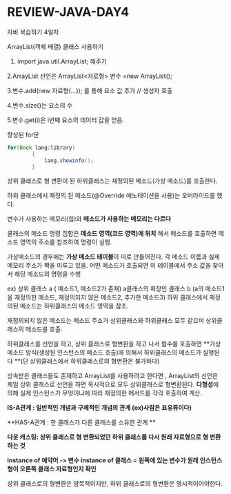 # REVIEW-JAVA-DAY4
자바 복습하기 4일차

ArrayList(객체 배열) 클래스 사용하기

1. import java.util.ArrayList; 해주기

2.ArrayList 선언은 ArrayList<자료형> 변수 =new ArrayList();

3.변수.add(new 자료형(...)); 를 통해 요소 값 추가 // 생성자 호출

4.변수.size()는 요소의 수

5.변수.get(i)은 i번째 요소의 데이터 값을 얻음.

향상된 for문 
```java
for(Book lang:library)
		{
			lang.showinfo();
		}
```

상위 클래스로 형 변환이 된 하위클래스는 재정의된 메소드(가상 메소드)를 호출한다.

하위 클래스에서 재정의 된 메소드(@Override 애노테이션을 사용)는 오버라이드를 했다.

변수가 사용하는 메모리(힙)와 **메소드가 사용하는 메모리는 다르다**

클래스의 메소드 명령 집합은 **메소드 영역(코드 영역)에 위치** 해서 메소드를 호출하면 메소드 영역의 주소를 참조하여 명령이 실행.

가상메소드의 경우에는 **가상 메소드 테이블**이 따로 만들어진다. 각 메소드 이름과 실제 메모리 주소가 짝을 이루고 있음. 어떤 메소드가 호출되면 이 테이블에서 주소 값을 찾아서 해당 메소드의 명령을 수행

ex) 상위 클래스 a ( 메소드1, 메소드2가 존재) a클래스의 확장인 클래스 b (a의 메소드1을 재정의한 메소드, 재정의되지 않은 메소드2, 추가한 메소드3)
        하위 클래스에서 재정의된 메소드는 하위클래스의 메소드 영역을 참조.

재정의되지 않은 메소드는 메소드 주소가 상위클래스와 하위클래스 모두 같으며 상위클래스의 메소드를 호출.

하위클래스를 선언을 하고, 상위 클래스로 형변환을 하고 나서 함수를 호출하면 **가상 메소드 방식(생성된 인스턴스의 메소드 호출)에 의해서 하위클래스의 메소드가 실행된다 **(단 상위클래스에서 하위클래스로의 형변환은 불가하다)

상속받은 클래스들도 존재하고 ArrayList를 사용하려고 한다면 , ArrayList의 선언은 제일 상위 클래스로 선언을 하면 묵시적으로 모두 상위클래스로 형변환된다. **다형성**에 의해 실제 인스턴스가 무엇이냐에 따라 재정의한 메서드를 각각 호출하여 계산.

**IS-A관계 : 일반적인 개념과 구체적인 개념의 관계 (ex)사람은 표유류이다)**

**HAS-A관계 : 한 클래스가 다른 클래스를 소유한 관계 **

**다운 캐스팅: 상위 클래스로 형 변환되었던 하위 클래스를 다시 원래 자료형으로 형 변환하는 것**

**instance of 예약어 -> 변수 instance of 클래스 = 왼쪽에 있는 변수가 원래 인스턴스형이 오른쪽 클래스 자료형인지 확인** 

상위 클래스로의 형변환은 암묵적이지만, 하위 클래스로의 형변환은 명시적이어야한다. 
